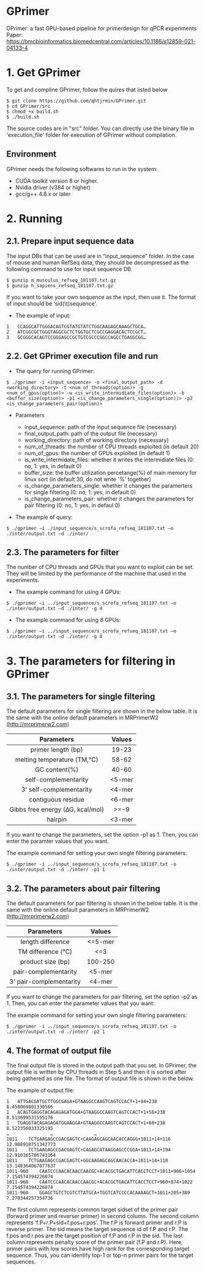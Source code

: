 # GPrimer
GPrimer: a fast GPU-based pipeline for primerdesign for qPCR experiments
Paper: https://bmcbioinformatics.biomedcentral.com/articles/10.1186/s12859-021-04133-4

# 1. Get GPrimer
To get and compline GPrimer, follow the quires that listed below
```
$ git clone https://github.com/qhtjrmin/GPrimer.git
$ cd GPrimer/src
$ chmod +x build.sh
$ ./build.sh
```
The source codes are in "src" folder. You can directly use the binary file in 'execution_file' folder for execution of GPrimer without compilation.

## Environment
GPrimer needs the following softwares to run in the system:

- CUDA toolkit version 8 or higher.
- Nvidia driver (v384 or higher)
- gcc/g++ 4.8.x or later


# 2. Running
## 2.1. Prepare input sequence data
 The input DBs that can be used are in “input_sequence” folder. In the case of mouse and human RefSeq data, they should be decompressed as the following command to use for input sequence DB.
 
 ```
 $ gunzip m_musculus_refseq_181107.txt.gz 
 $ gunzip h_sapiens_refseq_181107.txt.gz
 ```
 
 If you want to take your own sequence as the input, then use it. The format of input should be ‘sid(\t)sequence’. 
 
- The example of input:
```
1	CCAGGCATTGGGACAGTCGTATGTATCTGGCAAGAGCAAAGCTGCA…
2	ATCGGCGCTGGGTAGGCGCTCTGGTGCTCGCCGAGGACACTCCGCT…
3	GCGGGCACAGTCCGGGAGCCGCTGTCGCCCGGCCAGCCTGAGGCGG…
```

## 2.2. Get GPrimer execution file and run
- The query for running GPrimer:
```
$ ./gprimer -i <input_sequence> -o <final_output_path> -d <working_directory> -t <num_of_threads(option)> -g <num_of_gpus(option)> -w <is_write_intermidiate_files(option)> -b <buffer_size(option)> -p1 <is_change_parameters_single(option))> -p2 <is_change_parameters_pair(option)>
```
- Parameters
  - input_sequence: path of the input sequence file (necessary)
  - final_output_path: path of the output file (necessary)
  - working_directory: path of working directory (necessary)
  - num_of_threads: the number of CPU threads exploited (in default 20)
  - num_of_gpus: the number of GPUs exploited (in default 1)
  - is_write_intermidate_files: whether it writes the intermidiate files (0: no, 1: yes, in default 0)
  - buffer_size: the buffer utilization percetange(%) of main memory for linux sort (in default 30, do not write '%' together)
  - is_change_parameters_single: whether it changes the paramerters for single filtering (0: no, 1: yes, in default 0)
  - is_change_parameters_pair: whether it changes the parameters for pair filtering (0: no, 1: yes, in defaul 0)
  
- The example of query:
```
$ ./gprimer –i ./input_sequence/s_scrofa_refseq_181107.txt –o ./inter/output.txt –d ./inter/ 
```

## 2.3. The parameters for filter
 The number of CPU threads and GPUs that you want to exploit can be set. They will be limited by the performance of the machine that used in the experiments. 
 
- The example command for using 4 GPUs:
```
$ ./gprimer –i ../input_sequence/s_scrofa_refseq_181107.txt –o ./inter/output.txt –d ./inter/ -g 4
```
- The example command for using 8 GPUs:
```
$ ./gprimer –i ../input_sequence/s_scrofa_refseq_181107.txt –o ./inter/output.txt –d ./inter/ -g 8
```

# 3. The parameters for filtering in GPrimer
## 3.1. The parameters for single filtering
The default parameters for single filtering are shown in the below table. It is the same with the online default parameters in MRPrimerW2 (http://mrprimerw2.com)

|Parameters|Values|
|:---:|:---:|
|primer length (bp)|19-23|
|melting temperature (TM,℃)|58-62|
|GC content(%)|40-60|
|self-complementarity|<5-mer|
|3' self-complementarity|<4-mer|
|contiguous residue|<6-mer|
|Gibbs free energy (∆G, kcal/mol)|>=-9|
|hairpin|<3-mer|

If you want to change the parameters, set the option -p1 as 1. Then, you can enter the paramter values that you want.

The example command for setting your own single filtering parameters:
```
$ ./gprimer -i ../input_sequence/s_scrofa_refseq_181107.txt -o ./inter/output.txt -d ./inter/ -p1 1
```

## 3.2. The parameters about pair filtering
 The default parameters for pair filtering is shown in the below table. It is the same with the online default parameters in MRPrimerW2 (http://mrprimerw2.com)
 
|Parameters|Values|
|:---:|:---:|
|length difference|<=5-mer|
|TM difference (℃)|<=3|
|product size (bp)|100-250|
|pair-complementarity|<5-mer|
|3' pair-complementarity|<4-mer|

If you want to change the parameters for pair filtering, set the option –p2 as 1. Then, you can enter the parameter values that you want.

The example command for setting your own single filtering parameters:
```
$ ./gprimer -i ../input_sequence/s_scrofa_refseq_181107.txt -o ./inter/output.txt -d ./inter/ -p2 1
```

## 4. The format of output file
 The final output file is stored in the output path that you set. In GPrimer, the output file is written by CPU threads in Step 5 and then it is sorted after being gathered as one file. The format of output file is shown in the below.
 
The example of output file:
```
1   ATTGACGATGCTTGGCGAGA+GTAAGGCCAAGTCAGTCCACT+1+94+238 8.458069801330566
1   ACAGTGAGGTACAGAGAGATGGA+GTAAGGCCAAGTCAGTCCACT+1+56+238  8.513699531555176
1   TGAGGTACAGAGAGATGGAAGGA+GTAAGGCCAAGTCAGTCCACT+1+60+238  8.522356033325195
…				…				…
1011    TCTGAAGAGCCGACGAGTC+CAAGAGCAGCAACACCAGGG+1011+14+116    12.908910751342773
1011    TCTGAAGAGCCGACGAGTC+CAGAGCATAAGGAGCCCGGA+1011+14+194    12.910165786743164
1011    TCTGAAGAGCCGACGAGTC+GGCAAGAGCAGCAACACCA+1011+14+118 13.148364067077637
1011-960    CAATCCCAACACAACCAACGC+ACACGCTGACATTCACCTCCT+1011+906+1054   7.154574394226074
1011-960    CAATCCCAACACAACCAACGC+ACACGCTGACATTCACCTCCT+960+874+1022    7.154574394226074
1011-960    GGAGCTGTCTCGTCTTATGCA+TGGTCATCCCCACAAAAGCT+1011+205+389 7.270344257354736
```

The first column represents common target sidset of the primer pair (forward primer and reverser primer) in second column. The second column represents ‘f.P+r.P+sid+f.pos+r.pos’. The f.P is forward primer and r.P is reverse primer. The sid means the target sequence id of f.P and r.P. The f.pos and r.pos are the target position of f.P and r.P in the sid. The last column represents penalty score of the primer pair (f.P and r.P). Here, primer pairs with low scores have high rank for the corresponding target sequence. Thus, you can identify top-1 or top-n primer pairs for the target sequences.
